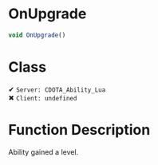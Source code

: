 # OnUpgrade
```js
void OnUpgrade()
```
# Class
✔ `Server: CDOTA_Ability_Lua`  
✖ `Client: undefined`  

# Function Description
Ability gained a level.
